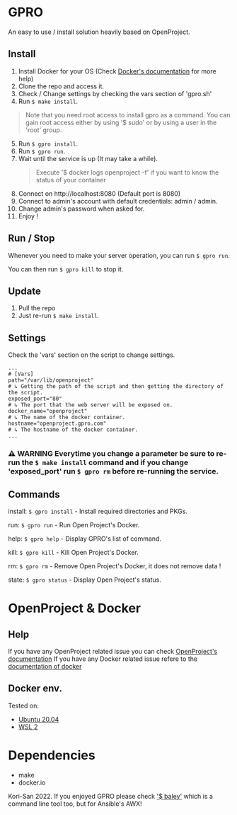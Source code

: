 # GPRO
An easy to use / install solution heavily based on OpenProject.

## Install
1. Install Docker for your OS (Check [Docker's documentation](https://docs.docker.com/) for more help)
2. Clone the repo and access it.
3. Check / Change settings by checking the vars section of 'gpro.sh'
4. Run ```$ make install```.
> Note that you need root access to install gpro as a command. You can gain root access either by using '$ sudo' or by using a user in the 'root' group.
5. Run ```$ gpro install```.
6. Run ```$ gpro run```.
7. Wait until the service is up (It may take a while).
   > Execute '$ docker logs openproject -f' if you want to know the status of your container
8. Connect on http://localhost:8080 (Default port is 8080)
9. Connect to admin's account with default credentials: admin / admin.
10. Change admin's password when asked for.
11. Enjoy !

## Run / Stop
Whenever you need to make your server operation, you can run ```$ gpro run```.

You can then run ```$ gpro kill``` to stop it.

## Update
1. Pull the repo
2. Just re-run ```$ make install```.

## Settings
Check the 'vars' section on the script to change settings.

```
...
# [Vars]
path="/var/lib/openproject"
# ↳ Getting the path of the script and then getting the directory of the script.
exposed_port="80"
# ↳ The port that the web server will be exposed on.
docker_name="openproject"
# ↳ The name of the docker container.
hostname="openproject.gpro.com"
# ↳ The hostname of the docker container.
...
```

### ⚠️ **WARNING** Everytime you change a parameter be sure to re-run the ```$ make install``` command and if you change 'exposed_port' run ```$ gpro rm``` before re-running the service.

## Commands
install: ```$ gpro install``` - Install required directories and PKGs.

run: ```$ gpro run``` - Run Open Project's Docker.

help: ```$ gpro help``` - Display GPRO's list of command.

kill: ```$ gpro kill``` - Kill Open Project's Docker.

rm: ```$ gpro rm``` - Remove Open Project's Docker, it does not remove data !

state: ```$ gpro status``` - Display Open Project's status.

# OpenProject & Docker

## Help
If you have any OpenProject related issue you can check [OpenProject's documentation](https://www.openproject.org/docs/getting-started/openproject-introduction/)
If you have any Docker related issue refere to the [documentation of docker](https://docs.docker.com/)

## Docker env.
Tested on:
  - [Ubuntu 20.04](https://docs.docker.com/engine/install/ubuntu/)
  - [WSL 2](https://docs.docker.com/desktop/windows/wsl/)

# Dependencies
- make
- docker.io

Kori-San 2022. If you enjoyed GPRO please check ['$ baley'](https://github.com/Kori-San/baley) which is a command line tool too, but for Ansible's AWX!
